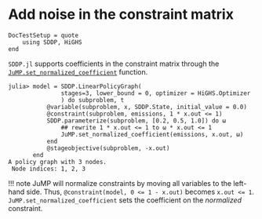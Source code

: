 # Add noise in the constraint matrix

```@meta
DocTestSetup = quote
    using SDDP, HiGHS
end
```

`SDDP.jl` supports coefficients in the constraint matrix through the
[`JuMP.set_normalized_coefficient`](https://jump.dev/JuMP.jl/stable/manual/constraints/#Modify-a-variable-coefficient)
function.

```jldoctest; filter=r" \: .+?1"
julia> model = SDDP.LinearPolicyGraph(
               stages=3, lower_bound = 0, optimizer = HiGHS.Optimizer
               ) do subproblem, t
           @variable(subproblem, x, SDDP.State, initial_value = 0.0)
           @constraint(subproblem, emissions, 1 * x.out <= 1)
           SDDP.parameterize(subproblem, [0.2, 0.5, 1.0]) do ω
               ## rewrite 1 * x.out <= 1 to ω * x.out <= 1
               JuMP.set_normalized_coefficient(emissions, x.out, ω)
           end
           @stageobjective(subproblem, -x.out)
       end
A policy graph with 3 nodes.
 Node indices: 1, 2, 3
```

!!! note
    JuMP will normalize constraints by moving all variables to the left-hand
    side. Thus, `@constraint(model, 0 <= 1 - x.out)` becomes `x.out <= 1`.
    `JuMP.set_normalized_coefficient` sets the coefficient on the _normalized_
    constraint.
